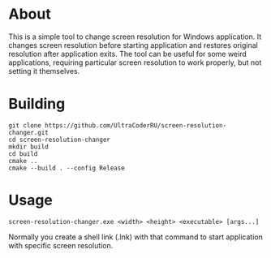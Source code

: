 # About

This is a simple tool to change screen resolution for Windows application.
It changes screen resolution before starting application and restores original resolution after application exits.
The tool can be useful for some weird applications, requiring particular screen resolution to work properly, but not setting it themselves.

# Building

```
git clone https://github.com/UltraCoderRU/screen-resolution-changer.git
cd screen-resolution-changer
mkdir build
cd build
cmake ..
cmake --build . --config Release
```

# Usage

```
screen-resolution-changer.exe <width> <height> <executable> [args...]
```

Normally you create a shell link (.lnk) with that command to start application with specific screen resolution.
